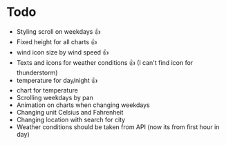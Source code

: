# Todo

- Styling scroll on weekdays 👍
- Fixed height for all charts 👍
- wind icon size by wind speed 👍
- Texts and icons for weather conditions 👍 (I can't find icon for thunderstorm)
- temperature for day/night 👍
- chart for temperature
- Scrolling weekdays by pan
- Animation on charts when changing weekdays
- Changing unit Celsius and Fahrenheit
- Changing location with search for city
- Weather conditions should be taken from API (now its from first hour in day)
